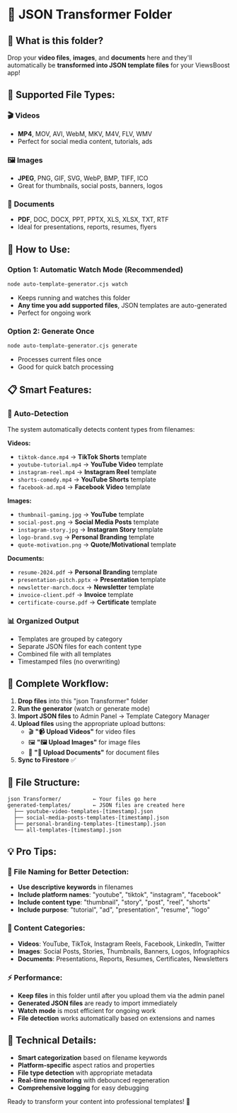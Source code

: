# 🤖 JSON Transformer Folder

## 📁 What is this folder?

Drop your **video files**, **images**, and **documents** here and they'll automatically be **transformed into JSON template files** for your ViewsBoost app!

## 🎯 Supported File Types:

### 🎬 **Videos**
- **MP4**, MOV, AVI, WebM, MKV, M4V, FLV, WMV
- Perfect for social media content, tutorials, ads

### 🖼️ **Images** 
- **JPEG**, PNG, GIF, SVG, WebP, BMP, TIFF, ICO
- Great for thumbnails, social posts, banners, logos

### 📄 **Documents**
- **PDF**, DOC, DOCX, PPT, PPTX, XLS, XLSX, TXT, RTF
- Ideal for presentations, reports, resumes, flyers

## 🚀 How to Use:

### **Option 1: Automatic Watch Mode (Recommended)**
```bash
node auto-template-generator.cjs watch
```
- Keeps running and watches this folder
- **Any time you add supported files**, JSON templates are auto-generated
- Perfect for ongoing work

### **Option 2: Generate Once**
```bash
node auto-template-generator.cjs generate
```
- Processes current files once
- Good for quick batch processing

## 📋 Smart Features:

### **🤖 Auto-Detection**
The system automatically detects content types from filenames:

**Videos:**
- `tiktok-dance.mp4` → **TikTok Shorts** template
- `youtube-tutorial.mp4` → **YouTube Video** template  
- `instagram-reel.mp4` → **Instagram Reel** template
- `shorts-comedy.mp4` → **YouTube Shorts** template
- `facebook-ad.mp4` → **Facebook Video** template

**Images:**
- `thumbnail-gaming.jpg` → **YouTube** template
- `social-post.png` → **Social Media Posts** template
- `instagram-story.jpg` → **Instagram Story** template
- `logo-brand.svg` → **Personal Branding** template
- `quote-motivation.png` → **Quote/Motivational** template

**Documents:**
- `resume-2024.pdf` → **Personal Branding** template
- `presentation-pitch.pptx` → **Presentation** template
- `newsletter-march.docx` → **Newsletter** template
- `invoice-client.pdf` → **Invoice** template
- `certificate-course.pdf` → **Certificate** template

### **📊 Organized Output**
- Templates are grouped by category
- Separate JSON files for each content type
- Combined file with all templates
- Timestamped files (no overwriting)

## 🎯 Complete Workflow:

1. **Drop files** into this "json Transformer" folder
2. **Run the generator** (watch or generate mode)
3. **Import JSON files** to Admin Panel → Template Category Manager  
4. **Upload files** using the appropriate upload buttons:
   - 🎬 **"📹 Upload Videos"** for video files
   - 🖼️ **"🖼️ Upload Images"** for image files  
   - 📄 **"📄 Upload Documents"** for document files
5. **Sync to Firestore** ✅

## 📁 File Structure:
```
json Transformer/          ← Your files go here
generated-templates/       ← JSON files are created here
  ├── youtube-video-templates-[timestamp].json
  ├── social-media-posts-templates-[timestamp].json
  ├── personal-branding-templates-[timestamp].json
  └── all-templates-[timestamp].json
```

## 💡 Pro Tips:

### **📝 File Naming for Better Detection:**
- **Use descriptive keywords** in filenames
- **Include platform names**: "youtube", "tiktok", "instagram", "facebook"
- **Include content type**: "thumbnail", "story", "post", "reel", "shorts"
- **Include purpose**: "tutorial", "ad", "presentation", "resume", "logo"

### **🎨 Content Categories:**
- **Videos**: YouTube, TikTok, Instagram Reels, Facebook, LinkedIn, Twitter
- **Images**: Social Posts, Stories, Thumbnails, Banners, Logos, Infographics
- **Documents**: Presentations, Reports, Resumes, Certificates, Newsletters

### **⚡ Performance:**
- **Keep files** in this folder until after you upload them via the admin panel
- **Generated JSON files** are ready to import immediately
- **Watch mode** is most efficient for ongoing work
- **File detection** works automatically based on extensions and names

## 🔧 Technical Details:

- **Smart categorization** based on filename keywords
- **Platform-specific** aspect ratios and properties
- **File type detection** with appropriate metadata
- **Real-time monitoring** with debounced regeneration
- **Comprehensive logging** for easy debugging

Ready to transform your content into professional templates! 🚀
